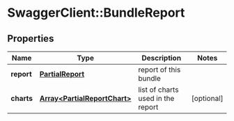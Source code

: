# SwaggerClient::BundleReport

## Properties
Name | Type | Description | Notes
------------ | ------------- | ------------- | -------------
**report** | [**PartialReport**](PartialReport.md) | report of this bundle | 
**charts** | [**Array&lt;PartialReportChart&gt;**](PartialReportChart.md) | list of charts used in the report | [optional] 


